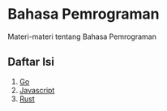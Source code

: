 # Bahasa Pemrograman
Materi-materi tentang Bahasa Pemrograman

## Daftar Isi
1. [Go](https://github.com/tamankodekode/materi/tree/master/bahasa_pemrograman/golang)
2. [Javascript](https://github.com/tamankodekode/materi/tree/master/bahasa_pemrograman/javascript)
3. [Rust](https://github.com/tamankodekode/materi/tree/master/bahasa_pemrograman/rust)
